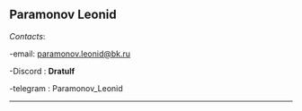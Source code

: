 
**Paramonov Leonid**
--------------------------
_Contacts_: <br>

-email: [paramonov.leonid@bk.ru](https://mail.ru/paramonov.leonid@bk.ru) <br>

-Discord : **Dratulf** <br>

-telegram : Paramonov_Leonid <br>

-------------------------
